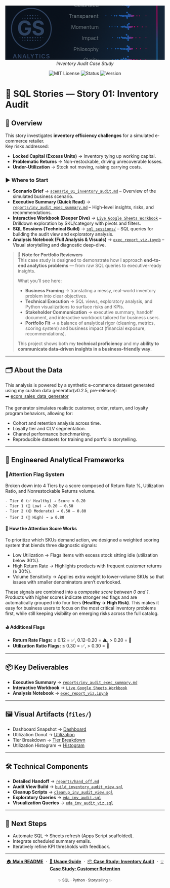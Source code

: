 
<p align="center">
  <img src="../repo_files/dark_logo_banner.png" width="1000"/>
  <br>
  <em>Inventory Audit Case Study</em>
</p>

<p align="center">
  <img alt="MIT License" src="https://img.shields.io/badge/license-MIT-blue">
  <img alt="Status" src="https://img.shields.io/badge/status-active-brightgreen">
  <img alt="Version" src="https://img.shields.io/badge/version-v0.2.0-blueviolet">
</p>

# 📘 SQL Stories — Story 01: Inventory Audit

## 🔎 Overview  
This story investigates **inventory efficiency challenges** for a simulated e-commerce retailer.  
Key risks addressed:  
- **Locked Capital (Excess Units)** → Inventory tying up working capital.  
- **Problematic Returns** → Non-restockable, driving unrecoverable losses.  
- **Under-Utilization** → Stock not moving, raising carrying costs.  

### ▶️ Where to Start
- **Scenario Brief** → [`scenario_01_inventory_audit.md`](scenario_01_inventory_audit.md) – Overview of the simulated business scenario.
- **Executive Summary (Quick Read)** → [`reports/inv_audit_exec_summary.md`](reports/inv_audit_exec_summary.md) – High-level insights, risks, and recommendations.  
- **Interactive Workbook (Deeper Dive)** → [`Live Google Sheets Workbook`](https://docs.google.com/spreadsheets/d/1PuANFstg9yOWV84X1mOoblQp4ProvaSo4iYJ1ONZM7k/edit?usp=sharing) – Drilldown exploration by SKU/category with pivots and filters.  
- **SQL Sessions (Technical Build)** → [`sql_sessions/`](sql_sessions/) – SQL queries for building the audit view and exploratory analysis.  
- **Analysis Notebook (Full Analysis & Visuals)** → [`exec_report_viz.ipynb`](exec_report_viz.ipynb) – Visual storytelling and diagnostic deep-dive.   

 
 > 📝 **Note for Portfolio Reviewers**  
> This case study is designed to demonstrate how I approach **end-to-end analytics problems** — from raw SQL queries to executive-ready insights.  
> 
> What you’ll see here:  
> - **Business Framing** → translating a messy, real-world inventory problem into clear objectives.  
> - **Technical Execution** → SQL views, exploratory analysis, and Python visualizations to surface risks and KPIs.  
> - **Stakeholder Communication** → executive summary, handoff document, and interactive workbook tailored for business users.  
> - **Portfolio Fit** → a balance of analytical rigor (cleaning, metrics, scoring system) and business impact (financial exposure, recommendations).  
> 
> This project shows both my **technical proficiency** and my **ability to communicate data-driven insights in a business-friendly way**.
---

## 🗂 About the Data  
This analysis is powered by a synthetic e-commerce dataset generated using my custom data generator(v0.2.5, pre-release):  
➡️ [ecom_sales_data_generator](https://github.com/G-Schumacher44/ecom_sales_data_generator)  

The generator simulates realistic customer, order, return, and loyalty program behaviors, allowing for:  
- Cohort and retention analysis across time.  
- Loyalty tier and CLV segmentation.  
- Channel performance benchmarking.  
- Reproducible datasets for training and portfolio storytelling. 

___

## 📐 Engineered Analytical Frameworks  

### 🚩Attention Flag System  
Broken down into 4 Tiers by a score composed of Return Rate %, Utilization Ratio, and Nonrestockable Returns volume.
  
    - Tier 0 (✅ Healthy) → Score < 0.20  
    - Tier 1 (🔵 Low) → 0.20 – 0.50  
    - Tier 2 (🟡 Moderate) → 0.50 – 0.80  
    - Tier 3 (🔴 High) → ≥ 0.80  

#### 📌 How the Attention Score Works

To prioritize which SKUs demand action, we designed a weighted scoring system that blends three diagnostic signals:

- Low Utilization → Flags items with excess stock sitting idle (utilization below 30%).
- High Return Rate → Highlights products with frequent customer returns (≥ 30%).
- Volume Sensitivity → Applies extra weight to lower-volume SKUs so that issues with smaller denominators aren’t overlooked.

These signals are combined into a *composite score between 0 and 1*. Products with higher scores indicate stronger red flags and are automatically grouped into four tiers **(Healthy → High Risk)**. This makes it easy for business users to focus on the most critical inventory problems first, while still keeping visibility on emerging risks across the full catalog.

#### ⛳️ Additional Flags

-  **Return Rate Flags:** ≤ 0.12 = ✅, 0.12–0.20 = ⚠️, > 0.20 = 🚨
-  **Utilization Ratio Flags:** ≤ 0.30 = ✅, > 0.30 = 🚨
  
___

## 📦 Key Deliverables  
- **Executive Summary** → [`reports/inv_audit_exec_summary.md`](reports/inv_audit_exec_summary.md)  
- **Interactive Workbook** → [`Live Google Sheets Workbook`](https://docs.google.com/spreadsheets/d/1PuANFstg9yOWV84X1mOoblQp4ProvaSo4iYJ1ONZM7k/edit?usp=sharing)
- **Analysis Notebook** → [`exec_report_viz.ipynb`](exec_report_viz.ipynb)   


---

## 🖼 Visual Artifacts (`files/`)  
- Dashboard Snapshot → [Dashboard](files/dashboard.png)  
- Utilization Donut → [Utilization](files/cap_lock_donut.png)    
- Tier Breakdown → [Tier Breakdown](files/dist_attn_flags.png)  
- Utilization Histogram → [Histogram](files/util_hist.png)  

---

## 🛠 Technical Components 
- **Detailed Handoff** → [`reports/hand_off.md`](reports/hand_off.md)   
- **Audit View Build** → [`build_inventory_audit_view.sql`](sql_sessions/build_inventory_audit_view.sql)  
- **Cleanup Scripts** → [`cleanup_inv_audit_view.sql`](sql_sessions/cleanup_inv_audit_view.sql)  
- **Exploratory Queries** → [`eda_inv_audit.sql`](sql_sessions/eda_inv_audit.sql)  
- **Visualization Queries** → [`eda_inv_audit_viz.sql`](sql_sessions/eda_inv_audit_viz.sql)  

  
---

## 🥾 Next Steps  
- Automate SQL → Sheets refresh (Apps Script scaffolded).  
- Integrate scheduled summary emails.  
- Iteratively refine KPI thresholds with feedback.  

---

<p align="center">
  <a href="../README.md">🏠 <b>Main README</b></a>
  &nbsp;·&nbsp;
  <a href="../USAGE.md">📖 <b>Usage Guide</b></a>
  &nbsp;·&nbsp;
  <a href="./story_01_portfolio_readme.md">📦 <b>Case Study: Inventory Audit</b></a>
  &nbsp;·&nbsp;
  <a href="../story_02_customer_retention_snapshot/story_02_portfolio_readme.md">💡 <b>Case Study: Customer Retention</b></a>
</p>

<p align="center">
  <sub>✨ SQL · Python · Storytelling ✨</sub>
</p>